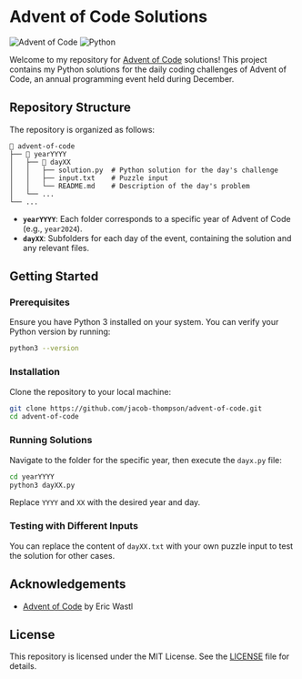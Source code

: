 # Advent of Code Solutions

![Advent of Code](https://img.shields.io/badge/Advent%20of%20Code-blue?style=flat-square&logo=advent-of-code&logoColor=white)
![Python](https://img.shields.io/badge/Python-3.x-blue?style=flat-square&logo=python&logoColor=white)

Welcome to my repository for [Advent of Code](https://adventofcode.com/) solutions! This project contains my Python solutions for the daily coding challenges of Advent of Code, an annual programming event held during December.

## Repository Structure

The repository is organized as follows:

```
📂 advent-of-code
├── 📂 yearYYYY
│   ├── 📂 dayXX
│   │   ├── solution.py  # Python solution for the day's challenge
│   │   ├── input.txt    # Puzzle input
│   │   └── README.md    # Description of the day's problem
│   └── ...
└── ...
```

- **`yearYYYY`**: Each folder corresponds to a specific year of Advent of Code (e.g., `year2024`).
- **`dayXX`**: Subfolders for each day of the event, containing the solution and any relevant files.

## Getting Started

### Prerequisites

Ensure you have Python 3 installed on your system. You can verify your Python version by running:

```bash
python3 --version
```

### Installation

Clone the repository to your local machine:

```bash
git clone https://github.com/jacob-thompson/advent-of-code.git
cd advent-of-code
```

### Running Solutions

Navigate to the folder for the specific year, then execute the `dayx.py` file:

```bash
cd yearYYYY
python3 dayXX.py
```

Replace `YYYY` and `XX` with the desired year and day.

### Testing with Different Inputs

You can replace the content of `dayXX.txt` with your own puzzle input to test the solution for other cases.

## Acknowledgements

- [Advent of Code](https://adventofcode.com/) by Eric Wastl

## License

This repository is licensed under the MIT License. See the [LICENSE](LICENSE) file for details.
